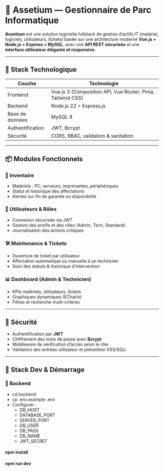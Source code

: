# 💼 Assetium — Gestionnaire de Parc Informatique

**Assetium** est une solution logicielle fullstack de gestion d’actifs IT (matériel, logiciels, utilisateurs, tickets) basée sur une architecture moderne **Vue.js + Node.js + Express + MySQL**, avec une **API REST sécurisée** et une **interface utilisateur élégante et responsive**.

---

## 🧱 Stack Technologique

| Couche | Technologie |
|--------|-------------|
| Frontend | Vue.js 3 (Composition API, Vue Router, Pinia, Tailwind CSS) |
| Backend | Node.js 22 + Express.js |
| Base de données | MySQL 8 |
| Authentification | JWT, Bcrypt |
| Sécurité | CORS, RBAC, validation & sanitation |

---

## 📦 Modules Fonctionnels

### 📁 Inventaire
- Matériels : PC, serveurs, imprimantes, périphériques
- Statut et historique des affectations
- Alertes sur fin de garantie ou disponibilité

### 👥 Utilisateurs & Rôles
- Connexion sécurisée via JWT
- Gestion des profils et des rôles (Admin, Tech, Standard)
- Journalisation des actions critiques

### 🛠️ Maintenance & Tickets
- Ouverture de ticket par utilisateur
- Affectation automatique ou manuelle à un technicien
- Suivi des statuts & historique d’intervention

### 📊 Dashboard (Admin & Technicien)
- KPIs matériels, utilisateurs, tickets
- Graphiques dynamiques (ECharts)
- Filtres et recherche multi-critères

---

## 🔐 Sécurité

- Authentification par **JWT**
- Chiffrement des mots de passe avec **Bcrypt**
- Middleware de vérification d’accès selon le rôle
- Validation des entrées utilisateur et prévention XSS/SQLi

---

## 🧪 Stack Dev & Démarrage

### 📁 Backend


- cd backend
- cp .env.example .env
- Configurer :
    - DB_HOST
    - DATABASE_PORT
    - SERVER_PORT
    - DB_USER
    - DB_PASS
    - DB_NAME
    - JWT_SECRET

#### npm install
#### npm run dev
